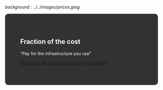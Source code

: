$background:../../images/prices.jpeg$

<div style="border-radius: 10px;background-color: rgba(0, 0, 0, 0.8); color: #fff; padding: 50px;">

## Fraction of the cost

"Pay for the infrastructure you use"

*[Read why we think paying per VU is broken](https://smoothscaling.com/paying-per-test-or-virtual-user-is-broken-7d10cb546672)*